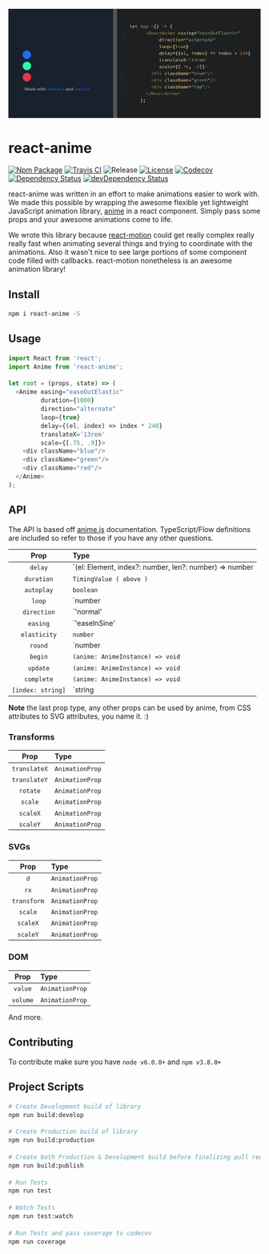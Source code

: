 [![Cover][cover-img]][cover-url]

# react-anime

[![Npm Package][npm-img]][npm-url]
[![Travis CI][travis-img]][travis-url]
![Release][release-img]
[![License][license-img]][license-url]
[![Codecov][codecov-img]][codecov-url]
[![Dependency Status][david-img]][david-url]
[![devDependency Status][david-dev-img]][david-dev-url]

react-anime was written in an effort to make animations easier to work with. We
made this possible by wrapping the awesome flexible yet lightweight JavaScript
animation library, [anime](https://github.com/juliangarnier/anime) in a react
component. Simply pass some props and your awesome animations come to life.

We wrote this library because [react-motion](https://github.com/chenglou/react-motion) could get really complex really really fast when animating several things and trying to coordinate
with the animations. Also it wasn't nice to see large portions of some component code filled with callbacks. react-motion nonetheless is an awesome animation library!

## Install

```bash
npm i react-anime -S
```

## Usage

```js
import React from 'react';
import Anime from 'react-anime';

let root = (props, state) => (
  <Anime easing="easeOutElastic"
         duration={1000}
         direction="alternate"
         loop={true}
         delay={(el, index) => index * 240}
         translateX='13rem'
         scale={[.75, .9]}>
    <div className="blue"/>
    <div className="green"/>
    <div className="red"/>
  </Anime>
);
```

## API

The API is based off [anime.js](https://github.com/juliangarnier/anime) documentation. TypeScript/Flow definitions are included so refer to those if you have any other questions.

|        Prop       |      Type      |
|:-----------------:|:---------------|
| `delay`           | `(el: Element, index?: number, len?: number) => number | number` |
| `duration`        | `TimingValue ( above )` |
| `autoplay`        | `boolean` |
| `loop`            | `number | boolean` |
| `direction`       | `'normal' | 'reverse' | 'alternate'` |
| `easing`          | `'easeInSine' | 'easeOutSine' | 'easeInOutSine' | 'easeInCirc' | 'easeOutCirc' | 'easeInOutCirc' | 'easeInElastic' | 'easeOutElastic' | 'easeInOutElastic' | 'easeInBack' | 'easeOutBack' | 'easeInOutBack' | 'easeInBounce' | 'easeOutBounce' | 'easeInOutBounce' | 'easeInQuad' | 'easeOutQuad' | 'easeInOutQuad' | 'easeInCubic' | 'easeOutCubic' | 'easeInOutCubic' | 'easeInQuart' | 'easeOutQuart' | 'easeInOutQuart' | 'easeInQuint' | 'easeOutQuint' | 'easeInOutQuint' | 'easeInExpo' | 'easeOutExpo' | 'easeInOutExpo' | 'linear'` |
|`elasticity`       | `number` |
| `round`           | `number | boolean` |
| `begin`           | `(anime: AnimeInstance) => void` |
| `update`          | `(anime: AnimeInstance) => void` |
| `complete`        | `(anime: AnimeInstance) => void` |
| `[index: string]` | `string | number | (string | number)[2] | ((el: Element, index?: number) => string | number) | { value: string | number, delay: TimingValues, duration?: TimingValues, easing?: Easing }` |

**Note** the last prop type, any other props can be used by anime, from CSS attributes to SVG attributes, you name it. :)

### Transforms

|        Prop       |      Type       |
|:-----------------:|:----------------|
| `translateX`      | `AnimationProp` |
| `translateY`      | `AnimationProp` |
| `rotate`          | `AnimationProp` |
| `scale`           | `AnimationProp` |
| `scaleX`          | `AnimationProp` |
| `scaleY`          | `AnimationProp` |

### SVGs

|        Prop       |      Type      |
|:-----------------:|:---------------|
| `d`               | `AnimationProp` |
| `rx`              | `AnimationProp` |
| `transform`       | `AnimationProp` |
| `scale`           | `AnimationProp` |
| `scaleX`          | `AnimationProp` |
| `scaleY`          | `AnimationProp` |

### DOM

|        Prop       |      Type       |
|:-----------------:|:----------------|
| `value`           | `AnimationProp` |
| `volume`          | `AnimationProp` |

And more.

## Contributing

To contribute make sure you have `node v6.0.0+` and `npm v3.8.0+`

## Project Scripts

```bash
# Create Development build of library
npm run build:develop

# Create Production build of library
npm run build:production

# Create both Production & Development build before finalizing pull request
npm run build:publish

# Run Tests
npm run test

# Watch Tests
npm run test:watch

# Run Tests and pass coverage to codecov
npm run coverage
```

[cover-img]: assets/cover.gif
[cover-url]: http://codepen.io/alaingalvan/details/EgjbKP/
[release-img]: https://img.shields.io/badge/release-0.1.10-4dbfcc.svg?style=flat-square
[license-img]: http://img.shields.io/:license-mit-blue.svg?style=flat-square
[license-url]: https://opensource.org/licenses/MIT
[david-url]: https://david-dm.org/alaingalvan/react-anime
[david-img]: https://david-dm.org/alaingalvan/react-anime.svg?style=flat-square
[david-dev-url]: https://david-dm.org/alaingalvan/react-anime#info=devDependencies
[david-dev-img]: https://david-dm.org/alaingalvan/react-anime/dev-status.svg?style=flat-square
[travis-img]: https://img.shields.io/travis/stelatech/react-anime.svg?style=flat-square
[travis-url]:https://travis-ci.org/alaingalvan/react-anime
[codecov-img]:https://img.shields.io/codecov/c/github/alaingalvan/react-anime.svg?style=flat-square
[codecov-url]: https://codecov.io/gh/alaingalvan/react-anime
[npm-img]: https://img.shields.io/npm/v/react-anime.svg?style=flat-square
[npm-url]: http://npm.im/react-anime
[npm-download-img]: https://img.shields.io/npm/dm/react-anime.svg?style=flat-square
